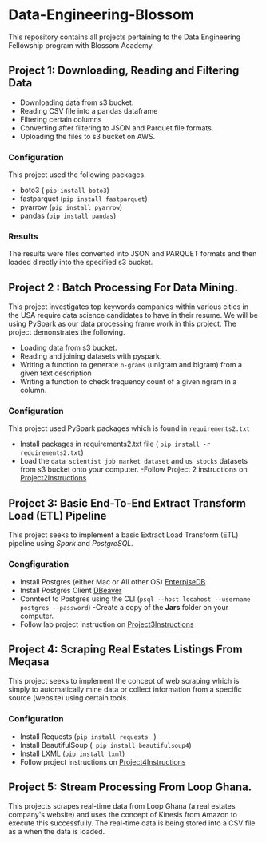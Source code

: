 # Data-Engineering-Blossom
This repository contains all projects pertaining to the Data Engineering Fellowship program with Blossom Academy.

## Project 1: Downloading, Reading and Filtering Data
- Downloading data from s3 bucket. 
- Reading CSV file into a pandas dataframe
- Filtering certain columns 
- Converting after filtering to JSON and Parquet file formats.
- Uploading the files to s3 bucket on AWS.

### Configuration
This project used the following packages.
- boto3 ( ```pip install boto3```)
- fastparquet (```pip install fastparquet```)
- pyarrow (```pip install pyarrow```)
- pandas (```pip install pandas```)

### Results
The results were files converted into JSON and PARQUET formats and then loaded directly into the specified s3 bucket.


## Project 2 : Batch Processing For Data Mining.
This project investigates top keywords companies within various cities in the USA require data science candidates to have in their resume.
We will be using PySpark as our data processing frame work in this project. 
The project demonstrates the following. 
- Loading data from s3 bucket.
- Reading and joining datasets with pyspark.
- Writing a function to generate ```n-grams``` (unigram and bigram) from a given text description 
- Writing a function to check frequency count of a given ngram in a column.

### Configuration
This project used PySpark packages which is found in ```requirements2.txt```
 - Install packages in requirements2.txt file ( ```pip install -r requirements2.txt```)
 - Load the ```data scientist job market dataset``` and ```us stocks``` datasets from s3 bucket onto your computer.
 -Follow Project 2 instructions on [Project2Instructions](https://docs.google.com/document/d/1aUlsbUtUIbaZpLa_ZNVSWg49U7A7GhEPQTPoA7KzyqQ/edit)
 
 
 ## Project 3: Basic End-To-End Extract Transform Load (ETL) Pipeline
 This project seeks to implement a basic Extract Load Transform (ETL) pipeline using *Spark* and *PostgreSQL.*
 
 ### Congfiguration 
 - Install Postgres (either Mac or All other OS) [EnterpiseDB](https://postgresapp.com/)
 - Install Postgres Client [DBeaver](https://dbeaver.io/download/)
 - Conntect to Postgres using the CLI (```psql --host locahost --username postgres --password```)
 -Create a copy of the **Jars** folder on your computer.
 - Follow lab project instruction on [Project3Instructions](https://docs.google.com/document/d/1NwEB-1kaSUmJoL4U6B6qO4zddkciJYmP_DMqpN-HNak/edit)


## Project 4: Scraping Real Estates Listings From Meqasa
This project seeks to implement the concept of web scraping which is simply to automatically mine data or collect information from a specific source (website) using certain tools.

### Configuration 
- Install Requests (```pip install requests ``` )
- Install BeautifulSoup (``` pip install beautifulsoup4```)
- Install LXML (```pip install lxml```)
- Follow project instructions on [Project4Instructions](https://docs.google.com/document/d/1YKv4hwi1igESx0hmdd7gOLURngOQINNdFOMSIcZesDk/edit)


## Project 5: Stream Processing From Loop Ghana.
This projects scrapes real-time data from Loop Ghana (a real estates company's website) and uses the concept of Kinesis from Amazon to execute this successfully.
The real-time data is being stored into a CSV file as a when the data is loaded.
